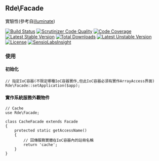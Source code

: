 ## Rde\Facade

實驗性(參考自[illuminate](https://github.com/illuminate))

[![Build Status](https://travis-ci.org/colin1124x/facade.svg)](https://travis-ci.org/colin1124x/facade)
[![Scrutinizer Code Quality](https://scrutinizer-ci.com/g/colin1124x/facade/badges/quality-score.png)](https://scrutinizer-ci.com/g/colin1124x/facade)
[![Code Coverage](https://scrutinizer-ci.com/g/colin1124x/facade/badges/coverage.png)](https://scrutinizer-ci.com/g/colin1124x/facade)
[![Latest Stable Version](https://poser.pugx.org/rde/facade/v/stable.svg)](https://packagist.org/packages/rde/facade) 
[![Total Downloads](https://poser.pugx.org/rde/facade/downloads.svg)](https://packagist.org/packages/rde/facade) 
[![Latest Unstable Version](https://poser.pugx.org/rde/facade/v/unstable.svg)](https://packagist.org/packages/rde/facade) 
[![License](https://poser.pugx.org/rde/facade/license.svg)](https://packagist.org/packages/rde/facade)
[![SensioLabsInsight](https://insight.sensiolabs.com/projects/81c24bb5-0139-4987-9db5-96a6024ba7b3/mini.png)](https://insight.sensiolabs.com/projects/81c24bb5-0139-4987-9db5-96a6024ba7b3)

### 使用
#### 初始化

    // 指定IoC容器(不限定哪種IoC容器實作,但此IoC容器必須有實作ArrayAccess界面)
    Rde\Facade::setApplication($app);

#### 實作系統服務外觀物件

    // Cache
    use Rde\Facade;

    class CacheFacade extends Facade
    {
        protected static getAccessName()
        {
            // 回傳服務實體在IoC容器內的註冊名稱
            return 'cache';
        }
    }

